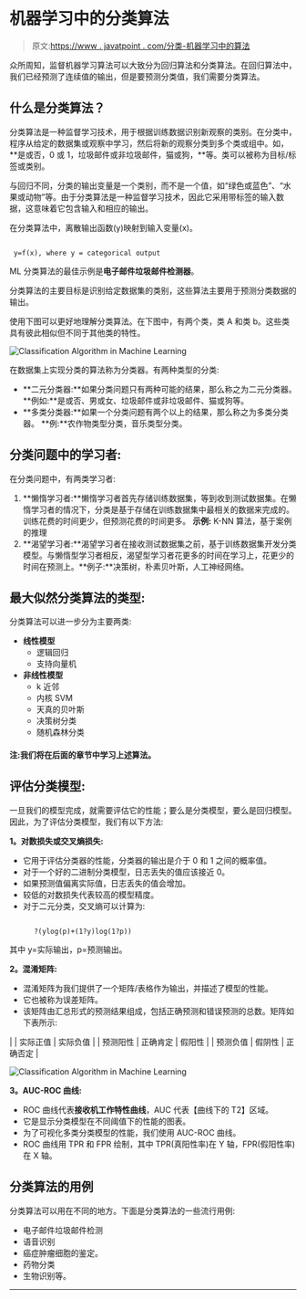# 机器学习中的分类算法

> 原文:[https://www . javatpoint . com/分类-机器学习中的算法](https://www.javatpoint.com/classification-algorithm-in-machine-learning)

众所周知，监督机器学习算法可以大致分为回归算法和分类算法。在回归算法中，我们已经预测了连续值的输出，但是要预测分类值，我们需要分类算法。

## 什么是分类算法？

分类算法是一种监督学习技术，用于根据训练数据识别新观察的类别。在分类中，程序从给定的数据集或观察中学习，然后将新的观察分类到多个类或组中。如，**是或否，0 或 1，垃圾邮件或非垃圾邮件，猫或狗，**等。类可以被称为目标/标签或类别。

与回归不同，分类的输出变量是一个类别，而不是一个值，如“绿色或蓝色”、“水果或动物”等。由于分类算法是一种监督学习技术，因此它采用带标签的输入数据，这意味着它包含输入和相应的输出。

在分类算法中，离散输出函数(y)映射到输入变量(x)。

```

 y=f(x), where y = categorical output

```

ML 分类算法的最佳示例是**电子邮件垃圾邮件检测器**。

分类算法的主要目标是识别给定数据集的类别，这些算法主要用于预测分类数据的输出。

使用下图可以更好地理解分类算法。在下图中，有两个类，类 A 和类 b。这些类具有彼此相似但不同于其他类的特性。

![Classification Algorithm in Machine Learning ](../Images/00ca3a2bda59dfac80a89bcbfb4198f3.png)

在数据集上实现分类的算法称为分类器。有两种类型的分类:

*   **二元分类器:**如果分类问题只有两种可能的结果，那么称之为二元分类器。
    **例如:**是或否、男或女、垃圾邮件或非垃圾邮件、猫或狗等。
*   **多类分类器:**如果一个分类问题有两个以上的结果，那么称之为多类分类器。
    **例:**农作物类型分类，音乐类型分类。

## 分类问题中的学习者:

在分类问题中，有两类学习者:

1.  **懒惰学习者:**懒惰学习者首先存储训练数据集，等到收到测试数据集。在懒惰学习者的情况下，分类是基于存储在训练数据集中最相关的数据来完成的。训练花费的时间更少，但预测花费的时间更多。
    **示例:** K-NN 算法，基于案例的推理
2.  **渴望学习者:**渴望学习者在接收测试数据集之前，基于训练数据集开发分类模型。与懒惰型学习者相反，渴望型学习者花更多的时间在学习上，花更少的时间在预测上。**例子:**决策树，朴素贝叶斯，人工神经网络。

## 最大似然分类算法的类型:

分类算法可以进一步分为主要两类:

*   **线性模型**
    *   逻辑回归
    *   支持向量机
*   **非线性模型**
    *   k 近邻
    *   内核 SVM
    *   天真的贝叶斯
    *   决策树分类
    *   随机森林分类

#### 注:我们将在后面的章节中学习上述算法。

## 评估分类模型:

一旦我们的模型完成，就需要评估它的性能；要么是分类模型，要么是回归模型。因此，为了评估分类模型，我们有以下方法:

**1。对数损失或交叉熵损失:**

*   它用于评估分类器的性能，分类器的输出是介于 0 和 1 之间的概率值。
*   对于一个好的二进制分类模型，日志丢失的值应该接近 0。
*   如果预测值偏离实际值，日志丢失的值会增加。
*   较低的对数损失代表较高的模型精度。
*   对于二元分类，交叉熵可以计算为:

```

      ?(ylog(p)+(1?y)log(1?p))

```

其中 y=实际输出，p=预测输出。

**2。混淆矩阵:**

*   混淆矩阵为我们提供了一个矩阵/表格作为输出，并描述了模型的性能。
*   它也被称为误差矩阵。
*   该矩阵由汇总形式的预测结果组成，包括正确预测和错误预测的总数。矩阵如下表所示:

|  | 实际正值 | 实际负值 |
| 预测阳性 | 正确肯定 | 假阳性 |
| 预测负值 | 假阴性 | 正确否定 |

![Classification Algorithm in Machine Learning](../Images/1e69d2f528882689249856ee063e534b.png)

**3。AUC-ROC 曲线:**

*   ROC 曲线代表**接收机工作特性曲线**，AUC 代表【曲线下的 T2】区域。
*   它是显示分类模型在不同阈值下的性能的图表。
*   为了可视化多类分类模型的性能，我们使用 AUC-ROC 曲线。
*   ROC 曲线用 TPR 和 FPR 绘制，其中 TPR(真阳性率)在 Y 轴，FPR(假阳性率)在 X 轴。

## 分类算法的用例

分类算法可以用在不同的地方。下面是分类算法的一些流行用例:

*   电子邮件垃圾邮件检测
*   语音识别
*   癌症肿瘤细胞的鉴定。
*   药物分类
*   生物识别等。

* * *